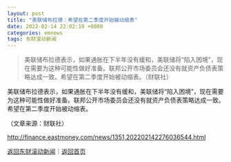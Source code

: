 ```yaml
---
layout: post
title: "美联储布拉德：希望在第二季度开始被动缩表"
date: 2022-02-14 22:02:19 +0800
categories: emnews
tags: 东财滚动新闻
---
```

> 美联储布拉德表示，如果通胀在下半年没有缓和，美联储将“陷入困境”，现在需要为这种可能性做好准备。联邦公开市场委员会还没有就资产负债表策略达成一致。希望在第二季度开始被动缩表。（财联社）

<p>美联储布拉德表示，如果通胀在下半年没有缓和，美联储将“陷入困境”，现在需要为这种可能性做好准备。联邦公开市场委员会还没有就资产负债表策略达成一致。希望在第二季度开始被动缩表。</p><p class="em_media">（文章来源：财联社）</p>

<http://finance.eastmoney.com/news/1351,202202142276036544.html>

[返回东财滚动新闻](//finews.withounder.com/emnews/)｜[返回首页](//finews.withounder.com/)